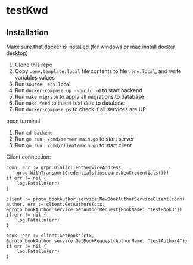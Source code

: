 # testKwd

## Installation

Make sure that docker is installed (for windows or mac install docker desktop)

1. Clone this repo
2. Copy `.env.template.local` file contents to file `.env.local`, and write variables values
3. Run `source .env.local`
4. Run `docker-compose up --build -d` to start backend
5. Run `make migrate` to apply all migrations to database
6. Run `make feed` to insert test data to database
7. Run `docker-compose ps` to check if all services are UP


open terminal
1. Run `cd backend`
2. Run `go run ./cmd/server main.go` to start server
3. Run `go run ./cmd/client/main.go` to start client


Client connection:

    conn, err := grpc.Dial(clientServiceAddress,
		grpc.WithTransportCredentials(insecure.NewCredentials()))
	if err != nil {
		log.Fatalln(err)
	}

	client := proto_bookAuthor_service.NewBookAuthorServiceClient(conn)
	author, err := client.GetAuthors(ctx, &proto_bookAuthor_service.GetAuthorRequest{BookName: "testBook3"})
	if err != nil {
		log.Fatalln(err)
	}

	book, err := client.GetBooks(ctx, &proto_bookAuthor_service.GetBookRequest{AuthorName: "testAuthor4"})
	if err != nil {
		log.Fatalln(err)
	}
